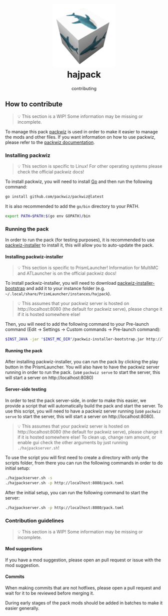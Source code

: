 <h1 align="center">
    <img src="assets/hajpacktransparent.png" alt="hajpack logo" width="200"><br>
	hajpack
</h3>
<div align="center">
    contributing
</div>

## How to contribute
> 💡 This section is a WIP!
> Some information may be missing or incomplete.

To manage this pack [packwiz](https://github.com/packwiz/packwiz) is used in order to make it easier to manage the mods and other files. If you want information on how to use packwiz, please refer to the [packwiz documentation](https://packwiz.infra.link/).

### Installing packwiz
> 💡 This section is specific to Linux! For other operating systems please check the official packwiz docs!

To install packwiz, you will need to install [Go](https://golang.org/doc/install) and then run the following command:
```bash
go install github.com/packwiz/packwiz@latest
```

It is also recommended to add the `go/bin` directory to your PATH.
```bash
export PATH=$PATH:$(go env GOPATH)/bin
```

### Running the pack
In order to run the pack (for testing purposes), it is recommended to use [packwiz-installer](https://github.com/packwiz/packwiz-installer) to install it, this will allow you to auto-update the pack.

#### Installing packwiz-installer
> 💡 This section is specific to PrismLauncher! Information for MultiMC and ATLauncher is on the official packwiz docs!

To install packwiz-installer, you will need to download [packwiz-installer-bootstrap](https://github.com/packwiz/packwiz-installer-bootstrap/releases) and add it to your instance folder (e.g. `~/.local/share/PrismLauncher/instances/hajpack`).

> 💡 This assumes that your packwiz server is hosted on http://localhost:8080 (the default for packwiz serve), please change it if it is hosted somewhere else!

Then, you will need to add the following command to your Pre-launch command (Edit -> Settings -> Custom commands -> Pre-launch command):
```bash
$INST_JAVA -jar "$INST_MC_DIR"/packwiz-installer-bootstrap.jar http://localhost:8080/pack.toml
```

#### Running the pack
After installing packwiz-installer, you can run the pack by clicking the play button in the PrismLauncher. You will also have to have the packwiz server running in order to run the pack. (use `packwiz serve` to start the server, this will start a server on http://localhost:8080)

#### Server-side testing
In order to test the pack server-side, in order to make this easier, we provide a script that will automatically build the pack and start the server. To use this script, you will need to have a packwiz server running (use `packwiz serve` to start the server, this will start a server on http://localhost:8080).

> 💡 This assumes that your packwiz server is hosted on http://localhost:8080 (the default for packwiz serve), please change it if it is hosted somewhere else!
> To clean up, change ram amount, or enable gui check the other arguments by just running `./hajpackserver.sh`!

To use the script you will first need to create a directory with only the scripts folder, from there you can run the following commands in order to do initial setup:
```bash
./hajpackserver.sh -s
./hajpackserver.sh -p http://localhost:8080/pack.toml
```

After the initial setup, you can run the following command to start the server:
```bash
./hajpackserver.sh -p http://localhost:8080/pack.toml
```

### Contribution guidelines
> 💡 This section is a WIP!
> Some information may be missing or incomplete.

#### Mod suggestions
If you have a mod suggestion, please open an pull request or issue with the mod suggestion.

#### Commits
When making commits that are not hotfixes, please open a pull request and wait for it to be reviewed before merging it.

During early stages of the pack mods should be added in batches to make it easier generally.
